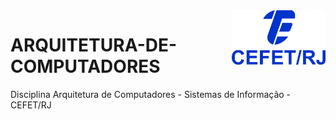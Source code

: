 <img src="cefet-logo1.png" align="right" width="150">

# ARQUITETURA-DE-COMPUTADORES
Disciplina Arquitetura de Computadores - Sistemas de Informação - CEFET/RJ
